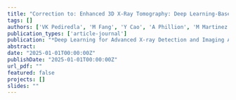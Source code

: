 ```yaml
---
title: "Correction to: Enhanced 3D X-Ray Tomography: Deep Learning-Based Advanced Algorithms for Fiber Instance Segmentation"
tags: []
authors: ['VK Pediredla', 'M Fang', 'Y Cao', 'A Phillion', 'M Martinez', 'B Gopaluni']
publication_types: ['article-journal']
publication: "*Deep Learning for Advanced X-ray Detection and Imaging Applications, C1-C1*"
abstract: 
date: "2025-01-01T00:00:00Z"
publishDate: "2025-01-01T00:00:00Z"
url_pdf: ""
featured: false
projects: []
slides: ""
---
```


